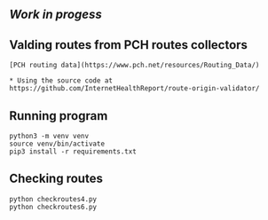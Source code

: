 
***Work in progess***
-

## Valding routes from PCH routes collectors
    [PCH routing data](https://www.pch.net/resources/Routing_Data/)

    * Using the source code at https://github.com/InternetHealthReport/route-origin-validator/

## Running program
    python3 -m venv venv
    source venv/bin/activate
    pip3 install -r requirements.txt

## Checking routes
    python checkroutes4.py
    python checkroutes6.py